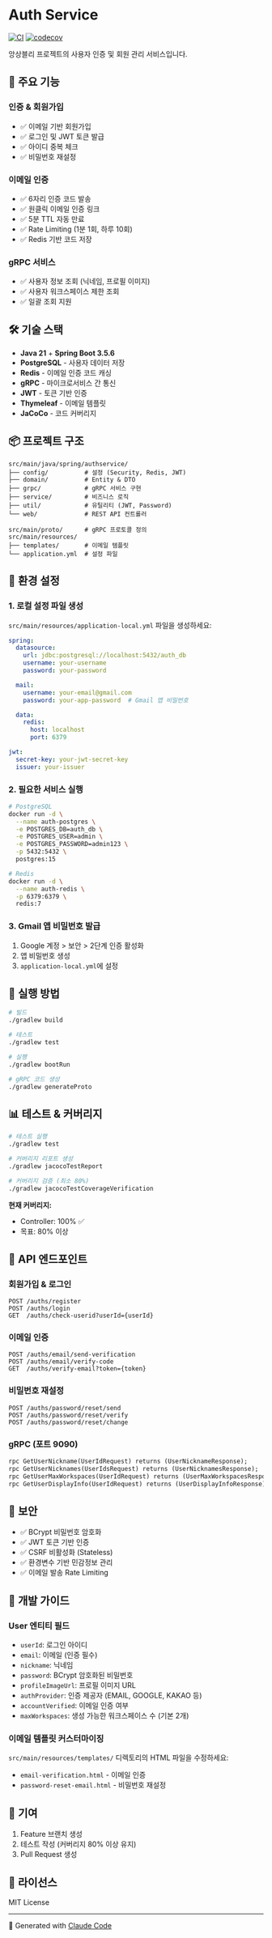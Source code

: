 # Auth Service

[![CI](https://github.com/hapiService/auth-service/actions/workflows/ci.yml/badge.svg)](https://github.com/hapiService/auth-service/actions/workflows/ci.yml)
[![codecov](https://codecov.io/gh/hapiService/auth-service/branch/main/graph/badge.svg)](https://codecov.io/gh/hapiService/auth-service)

앙상블리 프로젝트의 사용자 인증 및 회원 관리 서비스입니다.

## 🚀 주요 기능

### 인증 & 회원가입
- ✅ 이메일 기반 회원가입
- ✅ 로그인 및 JWT 토큰 발급
- ✅ 아이디 중복 체크
- ✅ 비밀번호 재설정

### 이메일 인증
- ✅ 6자리 인증 코드 발송
- ✅ 원클릭 이메일 인증 링크
- ✅ 5분 TTL 자동 만료
- ✅ Rate Limiting (1분 1회, 하루 10회)
- ✅ Redis 기반 코드 저장

### gRPC 서비스
- ✅ 사용자 정보 조회 (닉네임, 프로필 이미지)
- ✅ 사용자 워크스페이스 제한 조회
- ✅ 일괄 조회 지원

## 🛠 기술 스택

- **Java 21** + **Spring Boot 3.5.6**
- **PostgreSQL** - 사용자 데이터 저장
- **Redis** - 이메일 인증 코드 캐싱
- **gRPC** - 마이크로서비스 간 통신
- **JWT** - 토큰 기반 인증
- **Thymeleaf** - 이메일 템플릿
- **JaCoCo** - 코드 커버리지

## 📦 프로젝트 구조

```
src/main/java/spring/authservice/
├── config/          # 설정 (Security, Redis, JWT)
├── domain/          # Entity & DTO
├── grpc/            # gRPC 서비스 구현
├── service/         # 비즈니스 로직
├── util/            # 유틸리티 (JWT, Password)
└── web/             # REST API 컨트롤러

src/main/proto/      # gRPC 프로토콜 정의
src/main/resources/
├── templates/       # 이메일 템플릿
└── application.yml  # 설정 파일
```

## 🔧 환경 설정

### 1. 로컬 설정 파일 생성

`src/main/resources/application-local.yml` 파일을 생성하세요:

```yaml
spring:
  datasource:
    url: jdbc:postgresql://localhost:5432/auth_db
    username: your-username
    password: your-password

  mail:
    username: your-email@gmail.com
    password: your-app-password  # Gmail 앱 비밀번호

  data:
    redis:
      host: localhost
      port: 6379

jwt:
  secret-key: your-jwt-secret-key
  issuer: your-issuer
```

### 2. 필요한 서비스 실행

```bash
# PostgreSQL
docker run -d \
  --name auth-postgres \
  -e POSTGRES_DB=auth_db \
  -e POSTGRES_USER=admin \
  -e POSTGRES_PASSWORD=admin123 \
  -p 5432:5432 \
  postgres:15

# Redis
docker run -d \
  --name auth-redis \
  -p 6379:6379 \
  redis:7
```

### 3. Gmail 앱 비밀번호 발급

1. Google 계정 > 보안 > 2단계 인증 활성화
2. 앱 비밀번호 생성
3. `application-local.yml`에 설정

## 🚀 실행 방법

```bash
# 빌드
./gradlew build

# 테스트
./gradlew test

# 실행
./gradlew bootRun

# gRPC 코드 생성
./gradlew generateProto
```

## 📊 테스트 & 커버리지

```bash
# 테스트 실행
./gradlew test

# 커버리지 리포트 생성
./gradlew jacocoTestReport

# 커버리지 검증 (최소 80%)
./gradlew jacocoTestCoverageVerification
```

**현재 커버리지:**
- Controller: 100% ✅
- 목표: 80% 이상

## 📡 API 엔드포인트

### 회원가입 & 로그인
```http
POST /auths/register
POST /auths/login
GET  /auths/check-userid?userId={userId}
```

### 이메일 인증
```http
POST /auths/email/send-verification
POST /auths/email/verify-code
GET  /auths/verify-email?token={token}
```

### 비밀번호 재설정
```http
POST /auths/password/reset/send
POST /auths/password/reset/verify
POST /auths/password/reset/change
```

### gRPC (포트 9090)
```protobuf
rpc GetUserNickname(UserIdRequest) returns (UserNicknameResponse);
rpc GetUserNicknames(UserIdsRequest) returns (UserNicknamesResponse);
rpc GetUserMaxWorkspaces(UserIdRequest) returns (UserMaxWorkspacesResponse);
rpc GetUserDisplayInfo(UserIdRequest) returns (UserDisplayInfoResponse);
```

## 🔐 보안

- ✅ BCrypt 비밀번호 암호화
- ✅ JWT 토큰 기반 인증
- ✅ CSRF 비활성화 (Stateless)
- ✅ 환경변수 기반 민감정보 관리
- ✅ 이메일 발송 Rate Limiting

## 📝 개발 가이드

### User 엔티티 필드
- `userId`: 로그인 아이디
- `email`: 이메일 (인증 필수)
- `nickname`: 닉네임
- `password`: BCrypt 암호화된 비밀번호
- `profileImageUrl`: 프로필 이미지 URL
- `authProvider`: 인증 제공자 (EMAIL, GOOGLE, KAKAO 등)
- `accountVerified`: 이메일 인증 여부
- `maxWorkspaces`: 생성 가능한 워크스페이스 수 (기본 2개)

### 이메일 템플릿 커스터마이징
`src/main/resources/templates/` 디렉토리의 HTML 파일을 수정하세요:
- `email-verification.html` - 이메일 인증
- `password-reset-email.html` - 비밀번호 재설정

## 🤝 기여

1. Feature 브랜치 생성
2. 테스트 작성 (커버리지 80% 이상 유지)
3. Pull Request 생성

## 📄 라이선스

MIT License

---

🤖 Generated with [Claude Code](https://claude.com/claude-code)
